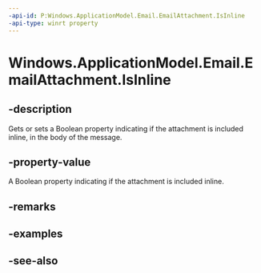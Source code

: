 ```yaml
---
-api-id: P:Windows.ApplicationModel.Email.EmailAttachment.IsInline
-api-type: winrt property
---
```


<!-- Property syntax
public bool IsInline { get;  set; }
-->

# Windows.ApplicationModel.Email.EmailAttachment.IsInline

## -description
Gets or sets a Boolean property indicating if the attachment is included inline, in the body of the message.

## -property-value
A Boolean property indicating if the attachment is included inline.

## -remarks

## -examples

## -see-also
